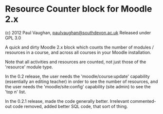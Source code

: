 # Resource Counter block for Moodle 2.x

(c) 2012 Paul Vaughan, paulvaughan@southdevon.ac.uk
Released under GPL 3.0

A quick and dirty Moodle 2.x block which counts the number of modules / resources in a course, and across all courses in your Moodle installation.

Note that all activities and resources are counted, not just those of the 'resource' module type.

In the 0.2 release, the user needs the 'moodle/course:update' capability (essentially an editing teacher) in order to see the number of resources, and the user needs the 'moodle/site:config' capability (site admin) to see the 'top n' list.

In the 0.2.1 release, made the code generally better. Irrelevant commented-out code removed, added better SQL code, that sort of thing.
